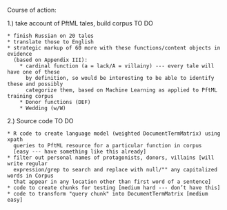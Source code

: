 Course of action: 


1.) take account of PftML tales, build corpus TO DO

    * finish Russian on 20 tales
    * translate those to English
    * strategic markup of 60 more with these functions/content objects in evidence 
      (based on Appendix III):
        * cardinal function (a = lack/A = villainy) --- every tale will have one of these 
          by definition, so would be interesting to be able to identify these and possibly 
          categorize them, based on Machine Learning as applied to PftML training corpus
        * Donor functions (DEF)
        * Wedding (w/W)

2.) Source code TO DO

    * R code to create language model (weighted DocumentTermMatrix) using xpath 
      queries to PftML resource for a particular function in corpus 
      [easy --- have something like this already]
    * filter out personal names of protagonists, donors, villains [will write regular 
      expression/grep to search and replace with null/"" any capitalized words in Corpus 
      that appear in any location other than first word of a sentence]
    * code to create chunks for testing [medium hard --- don’t have this]
    * code to transform "query chunk" into DocumentTermMatrix [medium easy]
    
    
    
 
 
